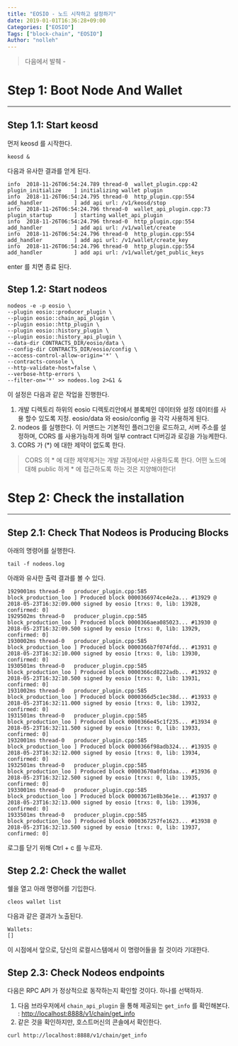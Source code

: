 ```yaml
---
title: "EOSIO - 노드 시작하고 설정하기"
date: 2019-01-01T16:36:28+09:00
Categories: ["EOSIO"]
Tags: ["block-chain", "EOSIO"]
Author: "nolleh"
---
```

> 다음에서 발췌 - [](https://developers.eos.io/eosio-home/docs/getting-the-software)

# Step 1: Boot Node And Wallet
---
## Step 1.1: Start keosd
먼저 keosd 를 시작한다.
  
```shell  
keosd &
```
다음과 유사한 결과를 얻게 된다.

```shell
info  2018-11-26T06:54:24.789 thread-0  wallet_plugin.cpp:42          plugin_initialize    ] initializing wallet plugin
info  2018-11-26T06:54:24.795 thread-0  http_plugin.cpp:554           add_handler          ] add api url: /v1/keosd/stop
info  2018-11-26T06:54:24.796 thread-0  wallet_api_plugin.cpp:73      plugin_startup       ] starting wallet_api_plugin
info  2018-11-26T06:54:24.796 thread-0  http_plugin.cpp:554           add_handler          ] add api url: /v1/wallet/create
info  2018-11-26T06:54:24.796 thread-0  http_plugin.cpp:554           add_handler          ] add api url: /v1/wallet/create_key
info  2018-11-26T06:54:24.796 thread-0  http_plugin.cpp:554           add_handler          ] add api url: /v1/wallet/get_public_keys
```
enter 를 치면 종료 된다. 

## Step 1.2: Start nodeos
```shell
nodeos -e -p eosio \
--plugin eosio::producer_plugin \
--plugin eosio::chain_api_plugin \
--plugin eosio::http_plugin \
--plugin eosio::history_plugin \
--plugin eosio::history_api_plugin \
--data-dir CONTRACTS_DIR/eosio/data \
--config-dir CONTRACTS_DIR/eosio/config \
--access-control-allow-origin='*' \
--contracts-console \
--http-validate-host=false \
--verbose-http-errors \
--filter-on='*' >> nodeos.log 2>&1 &
```

이 설정은 다음과 같은 작업을 진행한다. 
1. 개발 디렉토리 하위의 eosio 디렉토리안에서 블록체인 데이터와 설정 데이터를 사용 할수 있도록 지정. eosio/data 와 eosio/config 을 각각 사용하게 된다. 
2. nodeos 를 실행한다. 이 커맨드는 기본적인 플러그인을 로드하고, 서버 주소를 설정하며, CORS 를 사용가능하게 하며 일부 contract 디버깅과 로깅을 가능케한다.
3. CORS 가 (*) 에 대한 제약이 없도록 한다. 

 > CORS 의 * 에 대한 제약제거는 개발 과정에서만 사용하도록 한다. 
 > 어떤 노드에 대해 public 하게 * 에 접근하도록 하는 것은 지양해야한다! 

# Step 2: Check the installation
---
## Step 2.1: Check That Nodeos is Producing Blocks

아래의 명령어를 실행한다.  
```shell
tail -f nodeos.log
```

아래와 유사한 출력 결과를 볼 수 있다.
```shell
1929001ms thread-0   producer_plugin.cpp:585       block_production_loo ] Produced block 0000366974ce4e2a... #13929 @ 2018-05-23T16:32:09.000 signed by eosio [trxs: 0, lib: 13928, confirmed: 0]
1929502ms thread-0   producer_plugin.cpp:585       block_production_loo ] Produced block 0000366aea085023... #13930 @ 2018-05-23T16:32:09.500 signed by eosio [trxs: 0, lib: 13929, confirmed: 0]
1930002ms thread-0   producer_plugin.cpp:585       block_production_loo ] Produced block 0000366b7f074fdd... #13931 @ 2018-05-23T16:32:10.000 signed by eosio [trxs: 0, lib: 13930, confirmed: 0]
1930501ms thread-0   producer_plugin.cpp:585       block_production_loo ] Produced block 0000366cd8222adb... #13932 @ 2018-05-23T16:32:10.500 signed by eosio [trxs: 0, lib: 13931, confirmed: 0]
1931002ms thread-0   producer_plugin.cpp:585       block_production_loo ] Produced block 0000366d5c1ec38d... #13933 @ 2018-05-23T16:32:11.000 signed by eosio [trxs: 0, lib: 13932, confirmed: 0]
1931501ms thread-0   producer_plugin.cpp:585       block_production_loo ] Produced block 0000366e45c1f235... #13934 @ 2018-05-23T16:32:11.500 signed by eosio [trxs: 0, lib: 13933, confirmed: 0]
1932001ms thread-0   producer_plugin.cpp:585       block_production_loo ] Produced block 0000366f98adb324... #13935 @ 2018-05-23T16:32:12.000 signed by eosio [trxs: 0, lib: 13934, confirmed: 0]
1932501ms thread-0   producer_plugin.cpp:585       block_production_loo ] Produced block 00003670a0f01daa... #13936 @ 2018-05-23T16:32:12.500 signed by eosio [trxs: 0, lib: 13935, confirmed: 0]
1933001ms thread-0   producer_plugin.cpp:585       block_production_loo ] Produced block 00003671e8b36e1e... #13937 @ 2018-05-23T16:32:13.000 signed by eosio [trxs: 0, lib: 13936, confirmed: 0]
1933501ms thread-0   producer_plugin.cpp:585       block_production_loo ] Produced block 0000367257fe1623... #13938 @ 2018-05-23T16:32:13.500 signed by eosio [trxs: 0, lib: 13937, confirmed: 0]
```
로그를 닫기 위해 Ctrl + c 를 누르자.  

## Step 2.2: Check the wallet
쉘을 열고 아래 명령어를 기입한다. 

```shell
cleos wallet list
```

다음과 같은 결과가 노출된다.
```shell
Wallets:
[]
```

이 시점에서 앞으로, 당신의 로컬시스템에서 이 명령어들을 칠 것이라 기대한다. 

## Step 2.3: Check Nodeos endpoints
다음은 RPC API 가 정상적으로 동작하는지 확인할 것이다. 하나를 선택하자.

1. 다음 브라우저에서 ``chain_api_plugin`` 을 통해 제공되는 ``get_info`` 를 확인해본다. : [http://localhost:8888/v1/chain/get_info](http://localhost:8888/v1/chain/get_info)  
2. 같은 것을 확인하지만, 호스트머신의 콘솔에서 확인한다. 

```shell
curl http://localhost:8888/v1/chain/get_info
```
